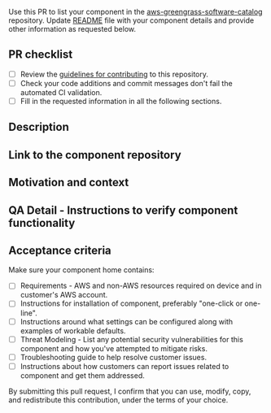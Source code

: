 Use this PR to list your component in the [aws-greengrass-software-catalog](https://github.com/aws-greengrass/aws-greengrass-software-catalog) repository. Update [README](https://github.com/aws-greengrass/aws-greengrass-software-catalog/blob/main/README.md) file with your component details and provide other information as requested below.

## PR checklist
- [ ] Review the [guidelines for contributing](../CONTRIBUTING.md) to this repository.
- [ ] Check your code additions and commit messages don't fail the automated CI validation.
- [ ] Fill in the requested information in all the following sections.

## Description
<!--- Describe your Greengrass component in detail. -->

## Link to the component repository
<!--- Provide link to your component repository here -->

## Motivation and context
<!--- What is the purpose of this component? What problem does it solve? -->
<!--- If it solves an open issue, please link to the issue here. -->

## QA Detail - Instructions to verify component functionality
<!--- Instructions can include a script that installs and runs some -->
<!--- examples which can be manually verified, manual user scripts, -->
<!--- or instructions to invoke any integration tests. -->

## Acceptance criteria
Make sure your component home contains:
- [ ] Requirements - AWS and non-AWS resources required on device and in customer's AWS account.
- [ ] Instructions for installation of component, preferably "one-click or one-line".
- [ ] Instructions around what settings can be configured along with examples of workable defaults.
- [ ] Threat Modeling - List any potential security vulnerabilities for this component and how you've attempted to mitigate risks.
- [ ] Troubleshooting guide to help resolve customer issues. 
- [ ] Instructions about how customers can report issues related to component and get them addressed.

By submitting this pull request, I confirm that you can use, modify, copy, and redistribute this contribution, under the terms of your choice.
